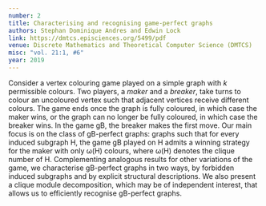 ```yaml
---
number: 2
title: Characterising and recognising game-perfect graphs
authors: Stephan Dominique Andres and Edwin Lock
link: https://dmtcs.episciences.org/5499/pdf
venue: Discrete Mathematics and Theoretical Computer Science (DMTCS)
misc: "vol. 21:1, #6"
year: 2019
---
```


Consider a vertex colouring game played on a simple graph with *k* permissible colours. Two players, a *maker* and a *breaker*, take turns to colour an uncoloured vertex such that adjacent vertices receive different colours. The game ends once the graph is fully coloured, in which case the maker wins, or the graph can no longer be fully coloured, in which case the breaker wins. In the game gB, the breaker makes the first move. Our main focus is on the class of gB-perfect graphs: graphs such that for every induced subgraph H, the game gB played on H admits a winning strategy for the maker with only ω(H) colours, where ω(H) denotes the clique number of H. Complementing analogous results for other variations of the game, we characterise gB-perfect graphs in two ways, by forbidden induced subgraphs and by explicit structural descriptions. We also present a clique module decomposition, which may be of independent interest, that allows us to efficiently recognise gB-perfect graphs.